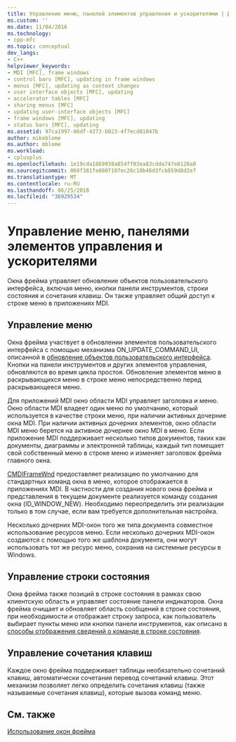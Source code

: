 ```yaml
---
title: Управление меню, панелей элементов управления и ускорителями | Документы Microsoft
ms.custom: ''
ms.date: 11/04/2016
ms.technology:
- cpp-mfc
ms.topic: conceptual
dev_langs:
- C++
helpviewer_keywords:
- MDI [MFC], frame windows
- control bars [MFC], updating in frame windows
- menus [MFC], updating as context changes
- user interface objects [MFC], updating
- accelerator tables [MFC]
- sharing menus [MFC]
- updating user-interface objects [MFC]
- frame windows [MFC], updating
- status bars [MFC], updating
ms.assetid: 97ca1997-06df-4373-b023-4f7ecd81047b
author: mikeblome
ms.author: mblome
ms.workload:
- cplusplus
ms.openlocfilehash: 1e19cda1869938a854ff03ea83cdda747e8120a0
ms.sourcegitcommit: 060f381fe0807107ec26c18b46d3fcb859d8d2e7
ms.translationtype: MT
ms.contentlocale: ru-RU
ms.lasthandoff: 06/25/2018
ms.locfileid: "36929534"
---
```

# <a name="managing-menus-control-bars-and-accelerators"></a>Управление меню, панелями элементов управления и ускорителями
Окна фрейма управляет обновление объектов пользовательского интерфейса, включая меню, кнопки панели инструментов, строки состояния и сочетания клавиш. Он также управляет общий доступ к строке меню в приложениях MDI.  
  
## <a name="managing-menus"></a>Управление меню  
 Окна фрейма участвует в обновлении элементов пользовательского интерфейса с помощью механизма ON_UPDATE_COMMAND_UI, описанной в [обновление объектов пользовательского интерфейса](../mfc/how-to-update-user-interface-objects.md). Кнопки на панели инструментов и других элементов управления, обновляются во время цикла простоя. Обновление элементов меню в раскрывающихся меню в строке меню непосредственно перед раскрывающееся меню.  
  
 Для приложений MDI окно области MDI управляет заголовка и меню. Окно области MDI владеет один меню по умолчанию, который используется в качестве строки меню, при наличии активных дочерние окна MDI. При наличии активных дочерних элементов, окно области MDI меню берется на активное дочернее окно MDI в меню. Если приложение MDI поддерживает несколько типов документов, таких как документы, диаграммы и электронной таблицы, каждый тип помещает свой собственный меню в строке меню и изменяет заголовок фрейма главного окна.  
  
 [CMDIFrameWnd](../mfc/reference/cmdiframewnd-class.md) предоставляет реализацию по умолчанию для стандартных команд окна в меню, которое отображается в приложениях MDI. В частности для создания нового окна фрейма и представления в текущем документе реализуется команду создания окна (ID_WINDOW_NEW). Необходимо переопределить эти реализации только в том случае, если вам требуется дополнительная настройка.  
  
 Несколько дочерних MDI-окон того же типа документа совместное использование ресурсов меню. Если несколько дочерних MDI-окон создаются с помощью того же шаблона документа, они могут использовать тот же ресурс меню, сохранив на системные ресурсы в Windows.  
  
## <a name="managing-the-status-bar"></a>Управление строки состояния  
 Окна фрейма также позиций в строке состояния в рамках свою клиентскую область и управляет состояние панели индикаторов. Окна фрейма очищает и обновляет область сообщений в строке состояния, при необходимости и отображает строку запроса, как пользователь выбирает пункты меню или кнопки панели инструментов, как описано в [способы отображения сведений о команде в строке состояния](../mfc/how-to-display-command-information-in-the-status-bar.md).  
  
## <a name="managing-accelerators"></a>Управление сочетания клавиш  
 Каждое окно фрейма поддерживает таблицы необязательно сочетаний клавиш, автоматически сочетания перевод сочетаний клавиш. Этот механизм позволяет легко определить сочетания клавиш (также называемые сочетания клавиш), которые вызова команд меню.  
  
## <a name="see-also"></a>См. также  
 [Использование окон фрейма](../mfc/using-frame-windows.md)

